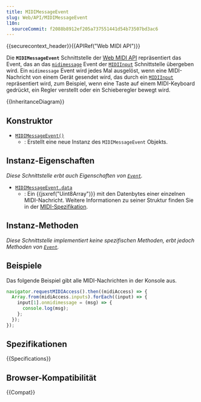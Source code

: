 ```yaml
---
title: MIDIMessageEvent
slug: Web/API/MIDIMessageEvent
l10n:
  sourceCommit: f2088b8912ef205a737551441d54b73507bd3ac6
---
```


{{securecontext_header}}{{APIRef("Web MIDI API")}}

Die **`MIDIMessageEvent`** Schnittstelle der [Web MIDI API](/de/docs/Web/API/Web_MIDI_API) repräsentiert das Event, das an das [`midimessage`](/de/docs/Web/API/MIDIInput/midimessage_event) Event der [`MIDIInput`](/de/docs/Web/API/MIDIInput) Schnittstelle übergeben wird. Ein `midimessage` Event wird jedes Mal ausgelöst, wenn eine MIDI-Nachricht von einem Gerät gesendet wird, das durch ein [`MIDIInput`](/de/docs/Web/API/MIDIInput) repräsentiert wird, zum Beispiel, wenn eine Taste auf einem MIDI-Keyboard gedrückt, ein Regler verstellt oder ein Schieberegler bewegt wird.

{{InheritanceDiagram}}

## Konstruktor

- [`MIDIMessageEvent()`](/de/docs/Web/API/MIDIMessageEvent/MIDIMessageEvent)
  - : Erstellt eine neue Instanz des `MIDIMessageEvent` Objekts.

## Instanz-Eigenschaften

_Diese Schnittstelle erbt auch Eigenschaften von [`Event`](/de/docs/Web/API/Event)._

- [`MIDIMessageEvent.data`](/de/docs/Web/API/MIDIMessageEvent/data)
  - : Ein {{jsxref("Uint8Array")}} mit den Datenbytes einer einzelnen MIDI-Nachricht. Weitere Informationen zu seiner Struktur finden Sie in der [MIDI-Spezifikation](https://midi.org/summary-of-midi-1-0-messages).

## Instanz-Methoden

_Diese Schnittstelle implementiert keine spezifischen Methoden, erbt jedoch Methoden von [`Event`](/de/docs/Web/API/Event)._

## Beispiele

Das folgende Beispiel gibt alle MIDI-Nachrichten in der Konsole aus.

```js
navigator.requestMIDIAccess().then((midiAccess) => {
  Array.from(midiAccess.inputs).forEach((input) => {
    input[1].onmidimessage = (msg) => {
      console.log(msg);
    };
  });
});
```

## Spezifikationen

{{Specifications}}

## Browser-Kompatibilität

{{Compat}}
